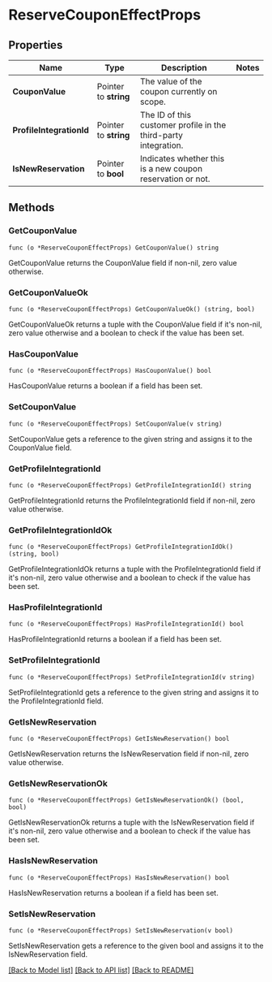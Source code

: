 # ReserveCouponEffectProps

## Properties

Name | Type | Description | Notes
------------ | ------------- | ------------- | -------------
**CouponValue** | Pointer to **string** | The value of the coupon currently on scope. | 
**ProfileIntegrationId** | Pointer to **string** | The ID of this customer profile in the third-party integration. | 
**IsNewReservation** | Pointer to **bool** | Indicates whether this is a new coupon reservation or not. | 

## Methods

### GetCouponValue

`func (o *ReserveCouponEffectProps) GetCouponValue() string`

GetCouponValue returns the CouponValue field if non-nil, zero value otherwise.

### GetCouponValueOk

`func (o *ReserveCouponEffectProps) GetCouponValueOk() (string, bool)`

GetCouponValueOk returns a tuple with the CouponValue field if it's non-nil, zero value otherwise
and a boolean to check if the value has been set.

### HasCouponValue

`func (o *ReserveCouponEffectProps) HasCouponValue() bool`

HasCouponValue returns a boolean if a field has been set.

### SetCouponValue

`func (o *ReserveCouponEffectProps) SetCouponValue(v string)`

SetCouponValue gets a reference to the given string and assigns it to the CouponValue field.

### GetProfileIntegrationId

`func (o *ReserveCouponEffectProps) GetProfileIntegrationId() string`

GetProfileIntegrationId returns the ProfileIntegrationId field if non-nil, zero value otherwise.

### GetProfileIntegrationIdOk

`func (o *ReserveCouponEffectProps) GetProfileIntegrationIdOk() (string, bool)`

GetProfileIntegrationIdOk returns a tuple with the ProfileIntegrationId field if it's non-nil, zero value otherwise
and a boolean to check if the value has been set.

### HasProfileIntegrationId

`func (o *ReserveCouponEffectProps) HasProfileIntegrationId() bool`

HasProfileIntegrationId returns a boolean if a field has been set.

### SetProfileIntegrationId

`func (o *ReserveCouponEffectProps) SetProfileIntegrationId(v string)`

SetProfileIntegrationId gets a reference to the given string and assigns it to the ProfileIntegrationId field.

### GetIsNewReservation

`func (o *ReserveCouponEffectProps) GetIsNewReservation() bool`

GetIsNewReservation returns the IsNewReservation field if non-nil, zero value otherwise.

### GetIsNewReservationOk

`func (o *ReserveCouponEffectProps) GetIsNewReservationOk() (bool, bool)`

GetIsNewReservationOk returns a tuple with the IsNewReservation field if it's non-nil, zero value otherwise
and a boolean to check if the value has been set.

### HasIsNewReservation

`func (o *ReserveCouponEffectProps) HasIsNewReservation() bool`

HasIsNewReservation returns a boolean if a field has been set.

### SetIsNewReservation

`func (o *ReserveCouponEffectProps) SetIsNewReservation(v bool)`

SetIsNewReservation gets a reference to the given bool and assigns it to the IsNewReservation field.


[[Back to Model list]](../README.md#documentation-for-models) [[Back to API list]](../README.md#documentation-for-api-endpoints) [[Back to README]](../README.md)



